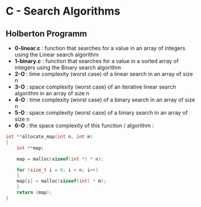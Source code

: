 # C - Search Algorithms

## Holberton Programm

- **0-linear.c** : function that searches for a value in an array of integers using the Linear search algorithm
- **1-binary.c** : function that searches for a value in a sorted array of integers using the Binary search algorithm
- **2-O** : time complexity (worst case) of a linear search in an array of size n
- **3-O** : space complexity (worst case) of an iterative linear search algorithm in an array of size n
- **4-O** : time complexity (worst case) of a binary search in an array of size n
- **5-O** : space complexity (worst case) of a binary search in an array of size n
- **6-O** : the space complexity of this function / algorithm :
```c
int **allocate_map(int n, int m)
{
	int **map;

	map = malloc(sizeof(int *) * n);

	for (size_t i = 0; i < n; i++)
	{
	map[i] = malloc(sizeof(int) * m);
	}
	return (map);
}
```
